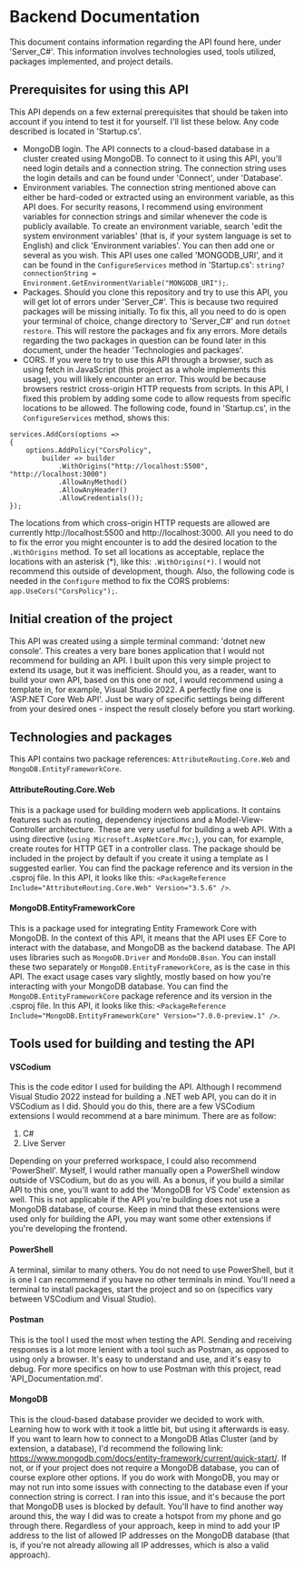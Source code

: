 Backend Documentation
======================
This document contains information regarding the API found here, under 'Server_C#'. This information involves technologies used, tools utilized, packages implemented, and project details.

Prerequisites for using this API
----------------------------------
This API depends on a few external prerequisites that should be taken into account if you intend to test it for yourself. I'll list these below. Any code described is located in 'Startup.cs'.
* MongoDB login. The API connects to a cloud-based database in a cluster created using MongoDB. To connect to it using this API, you'll need login details and a connection string. The connection string uses the login details and can be found under 'Connect', under 'Database'.
* Environment variables. The connection string mentioned above can either be hard-coded or extracted using an environment variable, as this API does. For security reasons, I recommend using environment variables for connection strings and similar whenever the code is publicly available. To create an environment variable, search 'edit the system environment variables' (that is, if your system language is set to English) and click 'Environment variables'. You can then add one or several as you wish. This API uses one called 'MONGODB_URI', and it can be found in the `ConfigureServices` method in 'Startup.cs': `string? connectionString = Environment.GetEnvironmentVariable("MONGODB_URI");`.
* Packages. Should you clone this repository and try to use this API, you will get lot of errors under 'Server_C#'. This is because two required packages will be missing initially. To fix this, all you need to do is open your terminal of choice, change directory to 'Server_C#' and run `dotnet restore`. This will restore the packages and fix any errors. More details regarding the two packages in question can be found later in this document, under the header 'Technologies and packages'.
* CORS. If you were to try to use this API through a browser, such as using fetch in JavaScript (this project as a whole implements this usage), you will likely encounter an error. This would be because browsers restrict cross-origin HTTP requests from scripts. In this API, I fixed this problem by adding some code to allow requests from specific locations to be allowed. The following code, found in 'Startup.cs', in the `ConfigureServices` method, shows this:
```
services.AddCors(options => 
{
    options.AddPolicy("CorsPolicy",
        builder => builder
            .WithOrigins("http://localhost:5500", "http://localhost:3000")
            .AllowAnyMethod()
            .AllowAnyHeader()
            .AllowCredentials());
});
```
The locations from which cross-origin HTTP requests are allowed are currently http://localhost:5500 and http://localhost:3000. All you need to do to fix the error you might encounter is to add the desired location to the `.WithOrigins` method. To set all locations as acceptable, replace the locations with an asterisk (*), like this: `.WithOrigins(*)`. I would not recommend this outside of development, though. Also, the following code is needed in the `Configure` method to fix the CORS problems: `app.UseCors("CorsPolicy");`.

Initial creation of the project
---------------------------------
This API was created using a simple terminal command: 'dotnet new console'. This creates a very bare bones application that I would not recommend for building an API. I built upon this very simple project to extend its usage, but it was inefficient. Should you, as a reader, want to build your own API, based on this one or not, I would recommend using a template in, for example, Visual Studio 2022. A perfectly fine one is 'ASP.NET Core Web API'. Just be wary of specific settings being different from your desired ones - inspect the result closely before you start working.

Technologies and packages
----------------------------
This API contains two package references: `AttributeRouting.Core.Web` and `MongoDB.EntityFrameworkCore`. 

#### AttributeRouting.Core.Web
This is a package used for building modern web applications. It contains features such as routing, dependency injections and a Model-View-Controller architecture. These are very useful for building a web API. With a using directive (`using Microsoft.AspNetCore.Mvc;`), you can, for example, create routes for HTTP GET in a controller class. The package should be included in the project by default if you create it using a template as I suggested earlier. You can find the package reference and its version in the .csproj file. In this API, it looks like this: `<PackageReference Include="AttributeRouting.Core.Web" Version="3.5.6" />`.

#### MongoDB.EntityFrameworkCore
This is a package used for integrating Entity Framework Core with MongoDB. In the context of this API, it means that the API uses EF Core to interact with the database, and MongoDB as the backend database. The API uses libraries such as `MongoDB.Driver` and `MondoDB.Bson`. You can install these two separately or `MongoDB.EntityFrameworkCore`, as is the case in this API. The exact usage cases vary slightly, mostly based on how you're interacting with your MongoDB database. You can find the `MongoDB.EntityFrameworkCore` package reference and its version in the .csproj file. In this API, it looks like this: `<PackageReference Include="MongoDB.EntityFrameworkCore" Version="7.0.0-preview.1" />`.

Tools used for building and testing the API
----------------------------------------------
#### VSCodium
This is the code editor I used for building the API. Although I recommend Visual Studio 2022 instead for building a .NET web API, you can do it in VSCodium as I did. Should you do this, there are a few VSCodium extensions I would recommend at a bare minimum. There are as follow:
1. C#
2. Live Server

Depending on your preferred workspace, I could also recommend 'PowerShell'. Myself, I would rather manually open a PowerShell window outside of VSCodium, but do as you will. As a bonus, if you build a similar API to this one, you'll want to add the 'MongoDB for VS Code' extension as well. This is not applicable if the API you're building does not use a MongoDB database, of course. Keep in mind that these extensions were used only for building the API, you may want some other extensions if you're developing the frontend.

#### PowerShell
A terminal, similar to many others. You do not need to use PowerShell, but it is one I can recommend if you have no other terminals in mind. You'll need a terminal to install packages, start the project and so on (specifics vary between VSCodium and Visual Studio).

#### Postman
This is the tool I used the most when testing the API. Sending and receiving responses is a lot more lenient with a tool such as Postman, as opposed to using only a browser. It's easy to understand and use, and it's easy to debug. For more specifics on how to use Postman with this project, read 'API_Documentation.md'.

#### MongoDB
This is the cloud-based database provider we decided to work with. Learning how to work with it took a little bit, but using it afterwards is easy. If you want to learn how to connect to a MongoDB Atlas Cluster (and by extension, a database), I'd recommend the following link: https://www.mongodb.com/docs/entity-framework/current/quick-start/. If not, or if your project does not require a MongoDB database, you can of course explore other options. If you do work with MongoDB, you may or may not run into some issues with connecting to the database even if your connection string is correct. I ran into this issue, and it's because the port that MongoDB uses is blocked by default. You'll have to find another way around this, the way I did was to create a hotspot from my phone and go through there. Regardless of your approach, keep in mind to add your IP address to the list of allowed IP addresses on the MongoDB database (that is, if you're not already allowing all IP addresses, which is also a valid approach).
